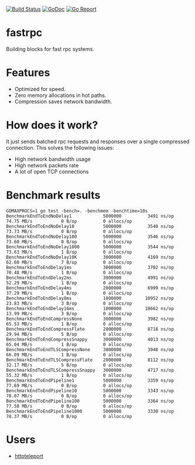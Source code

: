 [![Build Status](https://travis-ci.org/valyala/fastrpc.svg)](https://travis-ci.org/valyala/fastrpc)
[![GoDoc](https://godoc.org/github.com/valyala/fastrpc?status.svg)](http://godoc.org/github.com/valyala/fastrpc)
[![Go Report](https://goreportcard.com/badge/github.com/valyala/fastrpc)](https://goreportcard.com/report/github.com/valyala/fastrpc)


# fastrpc

Building blocks for fast rpc systems.


# Features

- Optimized for speed.
- Zero memory allocations in hot paths.
- Compression saves network bandwidth.

# How does it work?

It just sends batched rpc requests and responses over a single compressed
connection. This solves the following issues:

- High network bandwidth usage
- High network packets rate
- A lot of open TCP connections


# Benchmark results

```
GOMAXPROCS=1 go test -bench=. -benchmem -benchtime=10s
BenchmarkEndToEndNoDelay1          	 5000000	      3491 ns/op	  74.75 MB/s	       0 B/op	       0 allocs/op
BenchmarkEndToEndNoDelay10         	 5000000	      3540 ns/op	  73.73 MB/s	       0 B/op	       0 allocs/op
BenchmarkEndToEndNoDelay100        	 5000000	      3546 ns/op	  73.60 MB/s	       0 B/op	       0 allocs/op
BenchmarkEndToEndNoDelay1000       	 5000000	      3544 ns/op	  73.63 MB/s	       1 B/op	       0 allocs/op
BenchmarkEndToEndNoDelay10K        	 3000000	      4169 ns/op	  62.60 MB/s	       7 B/op	       0 allocs/op
BenchmarkEndToEndDelay1ms          	 3000000	      3702 ns/op	  70.48 MB/s	       1 B/op	       0 allocs/op
BenchmarkEndToEndDelay2ms          	 3000000	      4991 ns/op	  52.29 MB/s	       1 B/op	       0 allocs/op
BenchmarkEndToEndDelay4ms          	 2000000	      6999 ns/op	  37.29 MB/s	       1 B/op	       0 allocs/op
BenchmarkEndToEndDelay8ms          	 1000000	     10952 ns/op	  23.83 MB/s	       3 B/op	       0 allocs/op
BenchmarkEndToEndDelay16ms         	 1000000	     18662 ns/op	  13.99 MB/s	       3 B/op	       0 allocs/op
BenchmarkEndToEndCompressNone      	 3000000	      3982 ns/op	  65.53 MB/s	       1 B/op	       0 allocs/op
BenchmarkEndToEndCompressFlate     	 2000000	      8718 ns/op	  29.94 MB/s	       5 B/op	       0 allocs/op
BenchmarkEndToEndCompressSnappy    	 3000000	      4013 ns/op	  65.04 MB/s	       1 B/op	       0 allocs/op
BenchmarkEndToEndTLSCompressNone   	 3000000	      3948 ns/op	  66.09 MB/s	       1 B/op	       0 allocs/op
BenchmarkEndToEndTLSCompressFlate  	 2000000	      8112 ns/op	  32.17 MB/s	       5 B/op	       0 allocs/op
BenchmarkEndToEndTLSCompressSnappy 	 3000000	      4717 ns/op	  55.32 MB/s	       1 B/op	       0 allocs/op
BenchmarkEndToEndPipeline1         	 5000000	      3359 ns/op	  77.69 MB/s	       0 B/op	       0 allocs/op
BenchmarkEndToEndPipeline10        	 5000000	      3343 ns/op	  78.07 MB/s	       0 B/op	       0 allocs/op
BenchmarkEndToEndPipeline100       	 5000000	      3364 ns/op	  77.58 MB/s	       0 B/op	       0 allocs/op
BenchmarkEndToEndPipeline1000      	 5000000	      3330 ns/op	  78.37 MB/s	       0 B/op	       0 allocs/op
```

# Users

- [httpteleport](https://github.com/valyala/httpteleport)
